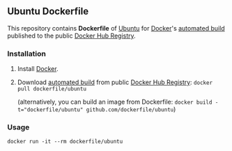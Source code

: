 ## Ubuntu Dockerfile


This repository contains **Dockerfile** of [Ubuntu](http://www.ubuntu.com/) for [Docker](https://www.docker.io/)'s [automated build](https://registry.hub.docker.com/u/dockerfile/ubuntu/) published to the public [Docker Hub Registry](https://registry.hub.docker.com/).


### Installation

1. Install [Docker](https://www.docker.io/).

2. Download [automated build](https://registry.hub.docker.com/u/dockerfile/ubuntu/) from public [Docker Hub Registry](https://registry.hub.docker.com/): `docker pull dockerfile/ubuntu`

   (alternatively, you can build an image from Dockerfile: `docker build -t="dockerfile/ubuntu" github.com/dockerfile/ubuntu`)


### Usage

    docker run -it --rm dockerfile/ubuntu
